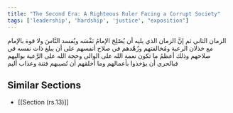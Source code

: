 ```yaml
---
title: "The Second Era: A Righteous Ruler Facing a Corrupt Society"
tags: ['leadership', 'hardship', 'justice', "exposition"]
---
```


 الزمان الثاني ثم إنَّ الزمان الذي يليه أن يُصْلِحَ الإمامُ نَفْسَه ويُفسد النَّاسَ ولا قوة بالإمام مع خذلان الرعية ومُخالفتهم وزُهْدهم في صلاح أنفسهم على أن يبلغ ذات نفسه في صلاحهم وذلك أعظمُ ما تكون نعمة الله على الوالي وحجة الله على الرَّعية بواليهم فبالحري أن يؤخذوا بأعمالهم وما أخلقهم أن تُصيبهم فتنة وعذاب أليم

## Similar Sections
- [[Section (rs.13)]]
